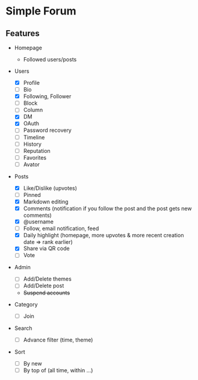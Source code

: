 # Simple Forum

## Features

- Homepage
  - Followed users/posts
  
- Users 
  - [x] Profile
  - [ ] Bio
  - [x] Following, Follower
  - [ ] Block
  - [ ] Column
  - [x] DM
  - [x] OAuth
  - [ ] Password recovery
  - [ ] Timeline
  - [ ] History
  - [ ] Reputation
  - [ ] Favorites
  - [ ] Avator
- Posts 
  - [x] Like/Dislike (upvotes)
  - [ ] Pinned
  - [x] Markdown editing  
  - [x] Comments (notification if you follow the post and the post gets new comments)
  - [x] @username
  - [ ] Follow, email notification, feed
  - [x] Daily highlight (homepage, more upvotes & more recent creation date => rank earlier)
  - [x] Share via QR code
  - [ ] Vote 
- Admin
  - [ ] Add/Delete themes
  - [ ] Add/Delete post
  - ~~Suspend accounts~~
- Category
  - [ ] Join
- Search
  - [ ] Advance filter (time, theme)
- Sort
  - [ ] By new
  - [ ] By top of (all time, within ...)
